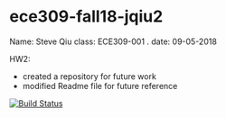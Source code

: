 # ece309-fall18-jqiu2
Name: Steve Qiu    class: ECE309-001 .    date: 09-05-2018 

HW2:
  * created a repository for future work 
  * modified Readme file for future reference 


[![Build Status](https://travis-ci.org/jqiu2/ece309-fall18-jqiu2.svg?branch=master)](https://travis-ci.org/jqiu2/ece309-fall18-jqiu2)
